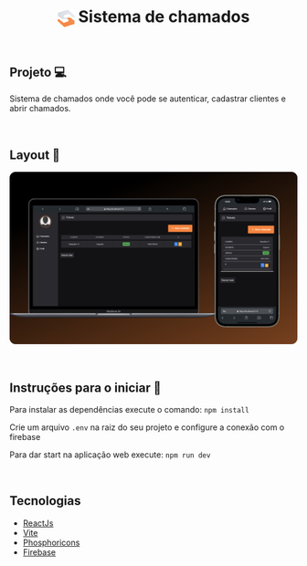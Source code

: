 <h1 align="center"><img src="https://github.com/ItamarJoire/calling-system/blob/master/public/logo.svg" align="center" width="30" height="30"> Sistema de chamados </h1>


&nbsp;

## Projeto  :computer: 
<p>Sistema de chamados onde você pode se autenticar, cadastrar clientes e abrir chamados.</p>


&nbsp;
  
## Layout :bookmark:
  <img src="https://github.com/ItamarJoire/calling-system/blob/master/public/cover.png" >
  
  
&nbsp;
  


## Instruções para o iniciar :rocket:


Para instalar as dependências execute o comando: `npm install`

Crie um arquivo `.env` na raiz do seu projeto e configure a conexão com o firebase 

Para dar start na aplicação web execute: `npm run dev`



&nbsp;

## Tecnologias
  
* [ReactJs](https://react.dev/)
* [Vite](https://vitejs.dev/)
* [Phosphoricons](https://phosphoricons.com/)
* [Firebase](https://firebase.google.com/?hl=pt)


